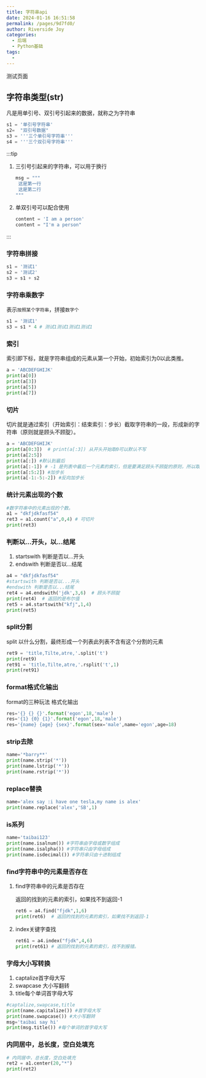 ```yaml
---
title: 字符串api
date: 2024-01-16 16:51:58
permalink: /pages/9d7fd0/
author: Riverside Joy
categories:
  - 后端
  - Python基础
tags:
  -
---
```

测试页面

## 字符串类型(str)

凡是用单引号、双引号引起来的数据，就称之为字符串

```python
s1 = '单引号字符串'
s2=  "双引号数据"
s3 = '''三个单引号字符串'''
s4 = '''三个双引号字符串'''
```

:::tip

1. 三引号引起来的字符串，可以用于换行

   ```python
   msg = """
   	这是第一行
   	这是第二行
   """
   ```

2. 单双引号可以配合使用

   ```python
   content = 'I am a person'
   content = "I'm a person"
   ```

:::

### 字符串拼接

```python
s1 = '测试1'
s2 = '测试2'
s3 = s1 + s2
```

### 字符串乘数字

表示`按照某个字符串`，拼接`数字个`

```python
s1 = '测试1'
s3 = s1 * 4 # 测试1测试1测试1测试1
```

### 索引

索引即下标，就是字符串组成的元素从第一个开始，初始索引为0以此类推。

```python
a = 'ABCDEFGHIJK'
print(a[0])
print(a[3])
print(a[5])
print(a[7])
```

### 切片

切片就是通过索引（开始索引：结束索引：步长）截取字符串的一段，形成新的字符串（原则就是顾头不顾腚）。

```python
a = 'ABCDEFGHIJK'
print(a[0:3])  # print(a[:3]) 从开头开始取0可以默认不写
print(a[2:5])
print(a[:]) #默认到最后
print(a[:-1]) # -1 是列表中最后一个元素的索引，但是要满足顾头不顾腚的原则，所以取不到K元素
print(a[:5:2]) #加步长
print(a[-1:-5:-2]) #反向加步长
```

### 统计元素出现的个数

```python
#数字符串中的元素出现的个数。
a1 = "dkfjdkfasf54"
ret3 = a1.count("a",0,4) # 可切片
print(ret3)
```

### 判断以...开头，以...结尾

1. startswith 判断是否以...开头
2. endswith 判断是否以...结尾

```python
a4 = "dkfjdkfasf54"
#startswith 判断是否以...开头
#endswith 判断是否以...结尾
ret4 = a4.endswith('jdk',3,6)  # 顾头不顾腚
print(ret4)  # 返回的是布尔值
ret5 = a4.startswith("kfj",1,4)
print(ret5)
```

### split分割

split 以什么分割，最终形成一个列表此列表不含有这个分割的元素

```python 
ret9 = 'title,Tilte,atre,'.split('t')
print(ret9)
ret91 = 'title,Tilte,atre,'.rsplit('t',1)
print(ret91)
```

### format格式化输出

format的三种玩法 格式化输出

```python
res='{} {} {}'.format('egon',18,'male')
res='{1} {0} {1}'.format('egon',18,'male')
res='{name} {age} {sex}'.format(sex='male',name='egon',age=18)
```

### strip去除

```python
name='*barry**'
print(name.strip('*'))
print(name.lstrip('*'))
print(name.rstrip('*'))
```

### replace替换

```python
name='alex say :i have one tesla,my name is alex'
print(name.replace('alex','SB',1)
```

### is系列

```python
name='taibai123'
print(name.isalnum()) #字符串由字母或数字组成
print(name.isalpha()) #字符串只由字母组成
print(name.isdecimal()) #字符串只由十进制组成
```

### find字符串中的元素是否存在

1. find字符串中的元素是否存在

   返回的找到的元素的索引，如果找不到返回-1

   ```python
   ret6 = a4.find("fjdk",1,6)
   print(ret6)  # 返回的找到的元素的索引，如果找不到返回-1
   ```

2. index关键字查找

   ```python
   ret61 = a4.index("fjdk",4,6)
   print(ret61) # 返回的找到的元素的索引，找不到报错。
   ```

### 字母大小写转换

1. captalize首字母大写
2. swapcase 大小写翻转
3. title每个单词首字母大写

```python
#captalize,swapcase,title
print(name.capitalize()) #首字母大写
print(name.swapcase()) #大小写翻转
msg='taibai say hi'
print(msg.title()) #每个单词的首字母大写
```

### 内同居中，总长度，空白处填充

```python
# 内同居中，总长度，空白处填充
ret2 = a1.center(20,"*")
print(ret2)
```
